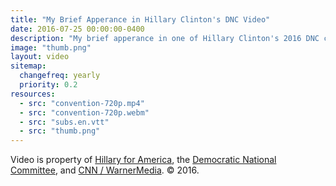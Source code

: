 ```yaml
---
title: "My Brief Apperance in Hillary Clinton's DNC Video"
date: 2016-07-25 00:00:00-0400
description: "My brief apperance in one of Hillary Clinton's 2016 DNC convention videos on substance abuse."
image: "thumb.png"
layout: video
sitemap:
  changefreq: yearly
  priority: 0.2
resources:
  - src: "convention-720p.mp4"
  - src: "convention-720p.webm"
  - src: "subs.en.vtt"
  - src: "thumb.png"
---
```


Video is property of [Hillary for America](https://www.hillaryclinton.com/), the [Democratic National Committee](https://democrats.org/), and [CNN / WarnerMedia](http://cnnpressroom.blogs.cnn.com/). &copy; 2016.
